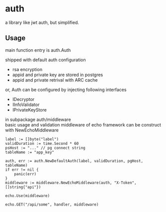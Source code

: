 # auth
a library like jwt auth, but simplified.

## Usage
main function entry is auth.Auth

shipped with default auth configuration
* rsa encryption
* appid and private key are stored in postgres
* appid and private retrival with ARC cache

or, Auth can be configured by injecting following interfaces
* IDecryptor
* IInfoValidator
* IPrivateKeyStore

in subpackage auth/middleware  
basic usage and validation middleware of echo framework can be construct with NewEchoMiddleware

``` Golang
label := []byte("label")
validDuration := time.Second * 60
psHost := "..." // pg connect string
tableName := "app_key"

auth, err := auth.NewDefaultAuth(label, validDuration, pgHost, tableName)
if err != nil {
    panic(err)
}
middleware := middleware.NewEchoMiddleware(auth, "X-Token", []string{"api"})

echo.Use(middleware)

echo.GET("/api/some", handler, middleware)
```
